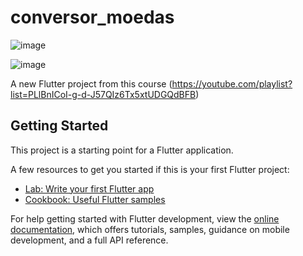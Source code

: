 # conversor_moedas

![image](https://github.com/vitordbo/Conversor-de-moedas/assets/65680799/ca2150f7-d93e-4772-9a67-20fa720a689b)

![image](https://github.com/vitordbo/Conversor-de-moedas/assets/65680799/6a20d0ec-b035-4085-90fa-cb9a073ec8b6)

A new Flutter project from this course (https://youtube.com/playlist?list=PLlBnICoI-g-d-J57QIz6Tx5xtUDGQdBFB)

## Getting Started

This project is a starting point for a Flutter application.

A few resources to get you started if this is your first Flutter project:

- [Lab: Write your first Flutter app](https://docs.flutter.dev/get-started/codelab)
- [Cookbook: Useful Flutter samples](https://docs.flutter.dev/cookbook)

For help getting started with Flutter development, view the
[online documentation](https://docs.flutter.dev/), which offers tutorials,
samples, guidance on mobile development, and a full API reference.
